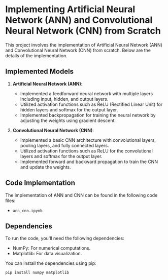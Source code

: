 # Implementing Artificial Neural Network (ANN) and Convolutional Neural Network (CNN) from Scratch

This project involves the implementation of Artificial Neural Network (ANN) and Convolutional Neural Network (CNN) from scratch. Below are the details of the implementation.

## Implemented Models

1. **Artificial Neural Network (ANN)**:
   - Implemented a feedforward neural network with multiple layers including input, hidden, and output layers.
   - Utilized activation functions such as ReLU (Rectified Linear Unit) for hidden layers and softmax for the output layer.
   - Implemented backpropagation for training the neural network by adjusting the weights using gradient descent.

2. **Convolutional Neural Network (CNN)**:
   - Implemented a basic CNN architecture with convolutional layers, pooling layers, and fully connected layers.
   - Utilized activation functions such as ReLU for the convolutional layers and softmax for the output layer.
   - Implemented forward and backward propagation to train the CNN and update the weights.

## Code Implementation

The implementation of ANN and CNN can be found in the following code files:
- `ann_cnn.ipynb`

## Dependencies

To run the code, you'll need the following dependencies:

- NumPy: For numerical computations.
- Matplotlib: For data visualization.

You can install the dependencies using pip:

```bash
pip install numpy matplotlib
